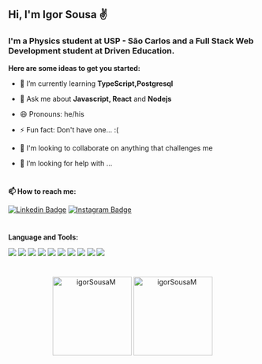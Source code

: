 ## Hi, I'm Igor Sousa ✌ ##

### I'm a Physics student at USP - São Carlos and a Full Stack Web Development student at Driven Education. ###

**Here are some ideas to get you started:**

- 🌱 I’m currently learning **TypeScript,Postgresql**
- 💬 Ask me about **Javascript, React** and **Nodejs**
- 😄 Pronouns: he/his
- ⚡ Fun fact: Don't have one... :(
- 👯 I'm looking to collaborate on anything that challenges me 
- 🤔 I’m looking for help with ...

  #
**📫 How to reach me:**
  
 <div>
   
[![Linkedin Badge](https://img.shields.io/badge/-IgorSousa-0072b1?style=flat&logo=Linkedin&logoColor=white)](https://www.linkedin.com/in/igor-sousa-de-mesquita-762275249/ "Connect on LinkedIn")
[![Instagram Badge](https://img.shields.io/badge/-@igor.mesquita3147-f25b85?style=flat&logo=Instagram&logoColor=white)](https://www.instagram.com/igor.mesquita3147/ "Follow on Instagram")
  
 </div>
  
  
 # 
**Language and Tools:**
 
<div>
<img src="https://img.shields.io/badge/HTML5-050505?style=for-the-badge&logo=html5&logoColor=white" /> 
<img src="https://img.shields.io/badge/CSS3-050505?style=for-the-badge&logo=css3&logoColor=white" /> 
<img src="https://img.shields.io/badge/JavaScript-050505?style=for-the-badge&logo=javascript&logoColor=FFFFFF" />
<img src="https://img.shields.io/badge/Node.js-050505?style=for-the-badge&logo=nodedotjs&logoColor=white"/> <img src="https://img.shields.io/badge/npm-050505?style=for-the-badge&logo=npm&logoColor=white" /> 
<img src="https://img.shields.io/badge/Express.js-050505?style=for-the-badge&logo=express&logoColor=white" />
<img src="https://img.shields.io/badge/React-050505?style=for-the-badge&logo=react&logoColor=FFFFFF"/> 
<img src="https://img.shields.io/badge/styled--components-050505?style=for-the-badge&logo=styled-components&logoColor=white" /> 
<img src="https://img.shields.io/badge/MongoDB-050505?style=for-the-badge&logo=mongodb&logoColor=white" />
<img src="https://img.shields.io/badge/PostgreSQL-050505?style=for-the-badge&logo=postgresql&logoColor=white" />
</div>
 
  #
  
<div align="center">
  <img height="160em" src="https://github-readme-stats.vercel.app/api/top-langs?username=igorSousaM&show_icons=true&theme=dark&locale=en&layout=compact" alt="igorSousaM" />
  <img height="160em" src="https://github-readme-stats.vercel.app/api?username=igorSousaM&show_icons=true&theme=dark&locale=en" alt="igorSousaM" />
</div>

